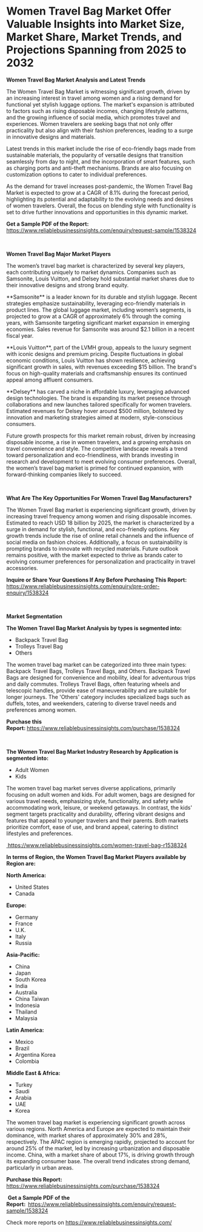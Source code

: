<p><h1>Women Travel Bag Market Offer Valuable Insights into Market Size, Market Share, Market Trends, and Projections Spanning from 2025 to 2032</h1></p><p><strong>Women Travel Bag Market Analysis and Latest Trends</strong></p>
<p><p>The Women Travel Bag Market is witnessing significant growth, driven by an increasing interest in travel among women and a rising demand for functional yet stylish luggage options. The market's expansion is attributed to factors such as rising disposable incomes, changing lifestyle patterns, and the growing influence of social media, which promotes travel and experiences. Women travelers are seeking bags that not only offer practicality but also align with their fashion preferences, leading to a surge in innovative designs and materials.</p><p>Latest trends in this market include the rise of eco-friendly bags made from sustainable materials, the popularity of versatile designs that transition seamlessly from day to night, and the incorporation of smart features, such as charging ports and anti-theft mechanisms. Brands are also focusing on customization options to cater to individual preferences. </p><p>As the demand for travel increases post-pandemic, the Women Travel Bag Market is expected to grow at a CAGR of 8.1% during the forecast period, highlighting its potential and adaptability to the evolving needs and desires of women travelers. Overall, the focus on blending style with functionality is set to drive further innovations and opportunities in this dynamic market.</p></p>
<p><strong>Get a Sample PDF of the Report:&nbsp;</strong> <a href="https://www.reliablebusinessinsights.com/enquiry/request-sample/1538324?utm_campaign=2174&utm_medium=2&utm_source=Github&utm_content=ia&utm_term=07022025&utm_id=women-travel-bag">https://www.reliablebusinessinsights.com/enquiry/request-sample/1538324</a></p>
<p>&nbsp;</p>
<p><strong>Women Travel Bag Major Market Players</strong></p>
<p><p>The women’s travel bag market is characterized by several key players, each contributing uniquely to market dynamics. Companies such as Samsonite, Louis Vuitton, and Delsey hold substantial market shares due to their innovative designs and strong brand equity.</p><p>**Samsonite** is a leader known for its durable and stylish luggage. Recent strategies emphasize sustainability, leveraging eco-friendly materials in product lines. The global luggage market, including women’s segments, is projected to grow at a CAGR of approximately 6% through the coming years, with Samsonite targeting significant market expansion in emerging economies. Sales revenue for Samsonite was around $2.1 billion in a recent fiscal year.</p><p>**Louis Vuitton**, part of the LVMH group, appeals to the luxury segment with iconic designs and premium pricing. Despite fluctuations in global economic conditions, Louis Vuitton has shown resilience, achieving significant growth in sales, with revenues exceeding $15 billion. The brand's focus on high-quality materials and craftsmanship ensures its continued appeal among affluent consumers.</p><p>**Delsey** has carved a niche in affordable luxury, leveraging advanced design technologies. The brand is expanding its market presence through collaborations and new launches tailored specifically for women travelers. Estimated revenues for Delsey hover around $500 million, bolstered by innovation and marketing strategies aimed at modern, style-conscious consumers.</p><p>Future growth prospects for this market remain robust, driven by increasing disposable income, a rise in women travelers, and a growing emphasis on travel convenience and style. The competitive landscape reveals a trend toward personalization and eco-friendliness, with brands investing in research and development to meet evolving consumer preferences. Overall, the women’s travel bag market is primed for continued expansion, with forward-thinking companies likely to succeed.</p></p>
<p>&nbsp;</p>
<p><strong>What Are The Key Opportunities For Women Travel Bag Manufacturers?</strong></p>
<p><p>The Women Travel Bag market is experiencing significant growth, driven by increasing travel frequency among women and rising disposable incomes. Estimated to reach USD 18 billion by 2025, the market is characterized by a surge in demand for stylish, functional, and eco-friendly options. Key growth trends include the rise of online retail channels and the influence of social media on fashion choices. Additionally, a focus on sustainability is prompting brands to innovate with recycled materials. Future outlook remains positive, with the market expected to thrive as brands cater to evolving consumer preferences for personalization and practicality in travel accessories.</p></p>
<p><strong>Inquire or Share Your Questions If Any Before Purchasing This Report:</strong> <a href="https://www.reliablebusinessinsights.com/enquiry/pre-order-enquiry/1538324?utm_campaign=2174&utm_medium=2&utm_source=Github&utm_content=ia&utm_term=07022025&utm_id=women-travel-bag">https://www.reliablebusinessinsights.com/enquiry/pre-order-enquiry/1538324</a></p>
<p>&nbsp;</p>
<p><strong>Market Segmentation</strong></p>
<p><strong>The Women Travel Bag Market Analysis by types is segmented into:</strong></p>
<p><ul><li>Backpack Travel Bag</li><li>Trolleys Travel Bag</li><li>Others</li></ul></p>
<p><p>The women travel bag market can be categorized into three main types: Backpack Travel Bags, Trolleys Travel Bags, and Others. Backpack Travel Bags are designed for convenience and mobility, ideal for adventurous trips and daily commutes. Trolleys Travel Bags, often featuring wheels and telescopic handles, provide ease of maneuverability and are suitable for longer journeys. The 'Others' category includes specialized bags such as duffels, totes, and weekenders, catering to diverse travel needs and preferences among women.</p></p>
<p><strong>Purchase this Report:&nbsp;</strong><a href="https://www.reliablebusinessinsights.com/purchase/1538324?utm_campaign=2174&utm_medium=2&utm_source=Github&utm_content=ia&utm_term=07022025&utm_id=women-travel-bag">https://www.reliablebusinessinsights.com/purchase/1538324</a></p>
<p>&nbsp;</p>
<p><strong>The Women Travel Bag Market Industry Research by Application is segmented into:</strong></p>
<p><ul><li>Adult Women</li><li>Kids</li></ul></p>
<p><p>The women travel bag market serves diverse applications, primarily focusing on adult women and kids. For adult women, bags are designed for various travel needs, emphasizing style, functionality, and safety while accommodating work, leisure, or weekend getaways. In contrast, the kids' segment targets practicality and durability, offering vibrant designs and features that appeal to younger travelers and their parents. Both markets prioritize comfort, ease of use, and brand appeal, catering to distinct lifestyles and preferences.</p></p>
<p><a href="https://www.reliablebusinessinsights.com/women-travel-bag-r1538324?utm_campaign=2174&utm_medium=2&utm_source=Github&utm_content=ia&utm_term=07022025&utm_id=women-travel-bag">&nbsp;https://www.reliablebusinessinsights.com/women-travel-bag-r1538324</a></p>
<p><strong>In terms of Region, the Women Travel Bag Market Players available by Region are:</strong></p>
<p>
    <p> <strong> North America: </strong>
        <ul>
            <li>United States</li>
            <li>Canada</li>
        </ul>
        </p> 
    <p> <strong> Europe: </strong>
        <ul>
            <li>Germany</li>
            <li>France</li>
            <li>U.K.</li>
            <li>Italy</li>
            <li>Russia</li>
        </ul>
        </p> 
    <p> <strong> Asia-Pacific: </strong>
        <ul>
            <li>China</li>
            <li>Japan</li>
            <li>South Korea</li>
            <li>India</li>
            <li>Australia</li>
            <li>China Taiwan</li>
            <li>Indonesia</li>
            <li>Thailand</li>
            <li>Malaysia</li>
        </ul>
        </p> 
    <p> <strong> Latin America: </strong>
        <ul>
            <li>Mexico</li>
            <li>Brazil</li>
            <li>Argentina Korea</li>
            <li>Colombia</li>
        </ul>
        </p> 
    <p> <strong> Middle East & Africa: </strong>
        <ul>
            <li>Turkey</li>
            <li>Saudi</li>
            <li>Arabia</li>
            <li>UAE</li>
            <li>Korea</li>
        </ul>
    </p>
    </p>
<p><p>The women travel bag market is experiencing significant growth across various regions. North America and Europe are expected to maintain their dominance, with market shares of approximately 30% and 28%, respectively. The APAC region is emerging rapidly, projected to account for around 25% of the market, led by increasing urbanization and disposable income. China, with a market share of about 17%, is driving growth through its expanding consumer base. The overall trend indicates strong demand, particularly in urban areas.</p></p>
<p><strong>Purchase this Report: </strong><a href="https://www.reliablebusinessinsights.com/purchase/1538324?utm_campaign=2174&utm_medium=2&utm_source=Github&utm_content=ia&utm_term=07022025&utm_id=women-travel-bag">https://www.reliablebusinessinsights.com/purchase/1538324</a></p>
<p>&nbsp;<strong>Get a Sample PDF of the Report:&nbsp;&nbsp;</strong><a href="https://www.reliablebusinessinsights.com/enquiry/request-sample/1538324?utm_campaign=2174&utm_medium=2&utm_source=Github&utm_content=ia&utm_term=07022025&utm_id=women-travel-bag">https://www.reliablebusinessinsights.com/enquiry/request-sample/1538324</a></p>
<p><strong></strong></p>
<p>Check more reports on <a href="https://www.reliablebusinessinsights.com/?utm_campaign=2174&utm_medium=2&utm_source=Github&utm_content=ia&utm_term=07022025&utm_id=women-travel-bag">https://www.reliablebusinessinsights.com/</a></p>